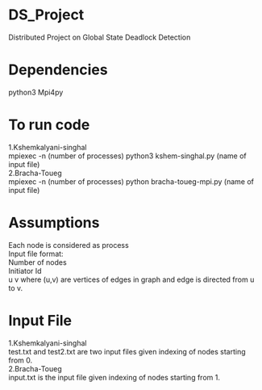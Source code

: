 # DS_Project
Distributed Project on Global State Deadlock Detection
# Dependencies
python3
Mpi4py

# To run code 
1.Kshemkalyani-singhal<br>
mpiexec -n (number of processes) python3 kshem-singhal.py (name of input file)<br>
2.Bracha-Toueg<br>
mpiexec -n (number of processes) python bracha-toueg-mpi.py (name of input file)<br>


# Assumptions
Each node is considered as process<br>
Input file format:<br>
Number of nodes<br>
Initiator Id<br>
u v where (u,v) are vertices of edges in graph and edge is directed from u to v.<br>

# Input File
1.Kshemkalyani-singhal<br>
test.txt and test2.txt are two input files given indexing of nodes starting from 0.<br>
2.Bracha-Toueg<br>
input.txt is the input file given indexing of nodes starting from 1.

